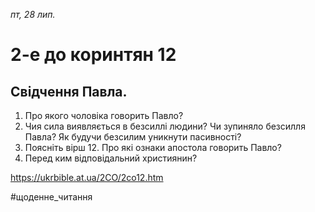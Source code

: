 
_пт, 28 лип._

# 2-е до коринтян 12

## Свідчення Павла.
1. Про якого чоловіка говорить Павло?
2. Чия сила виявляється в безсиллі людини? Чи зупиняло безсилля Павла? Як будучи безсилим уникнути пасивності?
3. Поясніть вірш 12. Про які ознаки апостола говорить Павло?
4. Перед ким відповідальний християнин?

https://ukrbible.at.ua/2CO/2co12.htm 

#щоденне_читання
